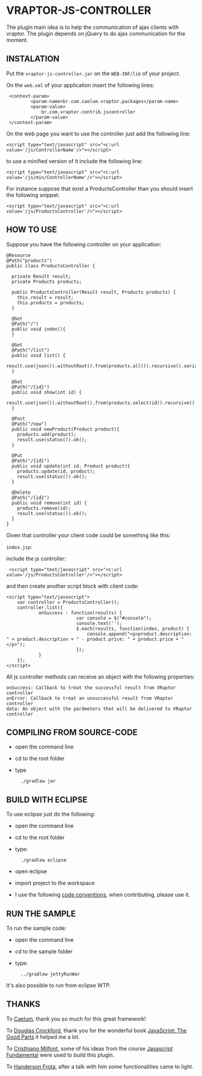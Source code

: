 VRAPTOR-JS-CONTROLLER
======================

The plugin main idea is to help the communication of ajax clients with vraptor.
The plugin depends on jQuery to do ajax communication for the moment.

INSTALATION
-----------
Put the `vraptor-js-controller.jar` on the `WEB-INF/lib` of your project.

On the `web.xml` of your application insert the following lines:

     <context-param>
             <param-name>br.com.caelum.vraptor.packages</param-name>
             <param-value>
                 br.com.vraptor.contrib.jscontroller
             </param-value>
     </context-param>

On the web page you want to use the controller just add the following line:

    <script type="text/javascript" src="<c:url value='/js/ControllerName'/>"></script>
    
to use a minified version of it include the following line:

    <script type="text/javascript" src="<c:url value='/js/min/ControllerName'/>"></script>

For instance suppose that exist a ProductsController than you should insert the following snippet:

    <script type="text/javascript" src="<c:url value='/js/ProductsController'/>"></script>
    
HOW TO USE
----------

Suppose you have the following controller on your application: 

    @Resource
    @Path("products")
    public class ProductsController {
  
      private Result result;
      private Products products;
      
      public ProductsController(Result result, Products products) {
        this.result = result;
        this.products = products;
      }
      
      @Get
      @Path("/")
      public void index(){
      }
       
      @Get
      @Path("/list")
      public void list() {
        result.use(json()).withoutRoot().from(products.all()).recursive().serialize();
      }
      
      @Get
      @Path("/{id}")
      public void show(int id) {
        result.use(json()).withoutRoot().from(products.select(id)).recursive().serialize();
      }
      
      @Post
      @Path("/new")
      public void newProduct(Product product){
        products.add(product);
        result.use(status()).ok();
      }
      
      @Put
      @Path("/{id}")
      public void update(int id, Product product){
        products.update(id, product);
        result.use(status()).ok();
      }
      
      @Delete
      @Path("/{id}")
      public void remove(int id) {
        products.remove(id);
        result.use(status()).ok();
      }
    }

Given that controller your client code could be something like this:

`index.jsp`:

include the js controller:

     <script type="text/javascript" src="<c:url value='/js/ProductsController'/>"></script>
     
and then create another script block with client code:

    <script type="text/javascript">
        var controller = ProductsController();    
        controller.list({
                onSuccess : function(results) {
                              var console = $("#console");
                              console.text('');
                              $.each(results, function(index, product) {
                                  console.append("<p>product.description: " + product.description + " - product.price: " + product.price + "</p>");
                              });
                }
        });
    </script>

All js controller methods can receive an object with the following properties:

    onSuccess: Callback to treat the successful result from VRaptor controller
    onError: Callback to treat an unsuccessful result from VRaptor controller
    data: An object with the parâmeters that will be delivered to VRaptor controller
             
COMPILING FROM SOURCE-CODE
--------------------------

* open the command line
* cd to the root folder
* type           

        ./gradlew jar
   
BUILD WITH ECLIPSE
------------------

To use eclipse just do the following:

* open the command line
* cd to the root folder
* type: 

        ./gradlew eclipse
    
* open eclipse
* import project to the workspace
* I use the following [code conventions](https://github.com/marceloemanoel/Code-Conventions), when contributing, please use it.

RUN THE SAMPLE
--------------

To run the sample code:

* open the command line
* cd to the sample folder
* type:

        ../gradlew jettyRunWar
        
It's also possible to run from eclipse WTP.

THANKS
------

To [Caelum](http://www.caelum.com.br/), thank you so much for this great framework! 

To [Douglas Crockford](http://www.crockford.com/), thank you for the wonderful book [JavaScript: The Good Parts](http://www.amazon.com/exec/obidos/ASIN/0596517742/wrrrldwideweb)
it helped me a lot.

To [Cristhiano Milfont](http://www.milfont.org/tech/), some of his ideas from the course [Javascript Fundamental](http://www.milfont.org/javascriptfundamental.html) were
used to build this plugin.

To [Handerson Frota](http://www.handersonfrota.com.br/), after a talk with him some functionalities came to light.
